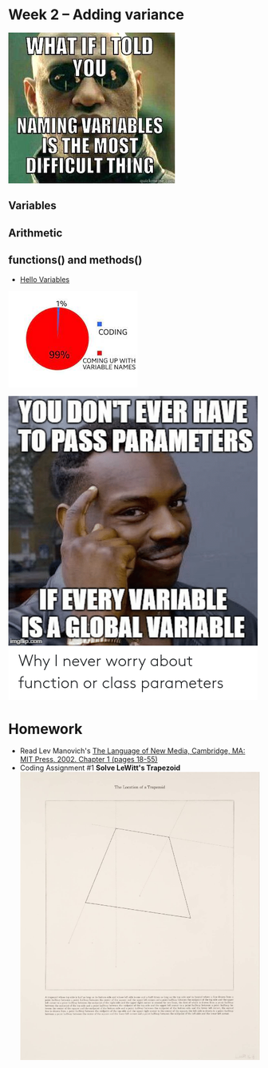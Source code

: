 # Week 2 – Adding variance
![Matrix](images/matrix_var_names.jpg)
## Variables
## Arithmetic
## functions() and methods()

* [Hello Variables](https://editor.p5js.org/danzeeeman/sketches/kAGXxWYRf)
  
![Coding](images/var_meme.jpg)

![global_meme](images/you-dont-ever-have-to-pass-parameters-if-every-variable-66493518.png)
# Homework
* Read Lev Manovich's [The Language of New Media, Cambridge, MA: MIT Press, 2002. Chapter 1 (pages 18-55)](pdfs/Manovich-Lev_The_Language_of_the_New_Media.pdf)
* Coding Assignment #1 __Solve LeWitt's Trapezoid__ 
![Trapezoid](images/lewitt-trapezoid.jpeg)
